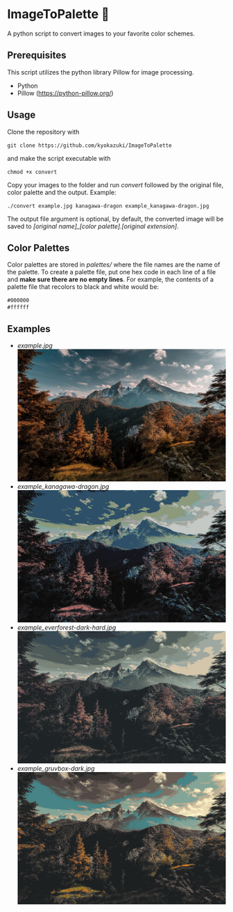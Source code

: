 # ImageToPalette 🎨
A python script to convert images to your favorite color schemes.

## Prerequisites
This script utilizes the python library Pillow for image processing.
- Python
- Pillow (https://python-pillow.org/)

## Usage
Clone the repository with
```
git clone https://github.com/kyokazuki/ImageToPalette
```
and make the script executable with
```
chmod +x convert
```
Copy your images to the folder and run *convert* followed by the original file, color palette and the output. Example: 
```
./convert example.jpg kanagawa-dragon example_kanagawa-dragon.jpg
```
The output file argument is optional, by default, the converted image will be saved to *[original name]_[color palette].[original extension]*.

## Color Palettes
Color palettes are stored in *palettes/* where the file names are the name of the palette. To create a palette file, put one hex code in each line of a file and **make sure there are no empty lines**. For example, the contents of a palette file that recolors to black and white would be:
```
#000000
#ffffff
```

## Examples
- *example.jpg*
![example.jpg](/example.jpg)
- *example_kanagawa-dragon.jpg*
![example_kanagawa-dragon.jpg](/example_kanagawa-dragon.jpg)
- *example_everforest-dark-hard.jpg*
![example_everforest-dark-hard.jpg](/example_everforest-dark-hard.jpg)
- *example_gruvbox-dark.jpg*
![example_gruvbox-dark.jpg](/example_gruvbox-dark.jpg)

